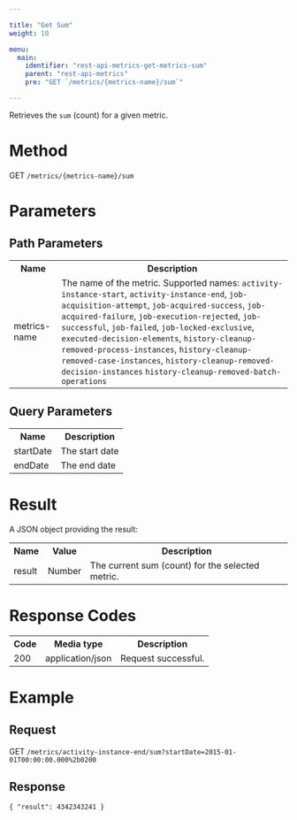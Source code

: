 ```yaml
---

title: "Get Sum"
weight: 10

menu:
  main:
    identifier: "rest-api-metrics-get-metrics-sum"
    parent: "rest-api-metrics"
    pre: "GET `/metrics/{metrics-name}/sum`"

---
```


Retrieves the `sum` (count) for a given metric.

# Method

GET `/metrics/{metrics-name}/sum`


# Parameters

## Path Parameters

<table class="table table-striped">
  <tr>
    <th>Name</th>
    <th>Description</th>
  </tr>
  <tr>
    <td>metrics-name</td>
    <td>The name of the metric. Supported names:
      <code>activity-instance-start</code>,
      <code>activity-instance-end</code>,
      <code>job-acquisition-attempt</code>,
      <code>job-acquired-success</code>,
      <code>job-acquired-failure</code>,
      <code>job-execution-rejected</code>,
      <code>job-successful</code>,
      <code>job-failed</code>,
      <code>job-locked-exclusive</code>,
      <code>executed-decision-elements</code>,
      <code>history-cleanup-removed-process-instances</code>,
      <code>history-cleanup-removed-case-instances</code>,
      <code>history-cleanup-removed-decision-instances</code>
      <code>history-cleanup-removed-batch-operations</code>
    </td>
  </tr>
</table>

## Query Parameters

<table class="table table-striped">
  <tr>
    <th>Name</th>
    <th>Description</th>
  </tr>
  <tr>
    <td>startDate</td>
    <td>The start date</td>
  </tr>
  <tr>
    <td>endDate</td>
    <td>The end date</td>
  </tr>
</table>


# Result

A JSON object providing the result:

<table class="table table-striped">
  <tr>
    <th>Name</th>
    <th>Value</th>
    <th>Description</th>
  </tr>
  <tr>
    <td>result</td>
    <td>Number</td>
    <td>The current sum (count) for the selected metric.</td>
  </tr>
</table>


# Response Codes


<table class="table table-striped">
  <tr>
    <th>Code</th>
    <th>Media type</th>
    <th>Description</th>
  </tr>
  <tr>
    <td>200</td>
    <td>application/json</td>
    <td>Request successful.</td>
  </tr>
</table>


# Example

## Request

GET `/metrics/activity-instance-end/sum?startDate=2015-01-01T00:00:00.000%2b0200`

## Response

    { "result": 4342343241 }


